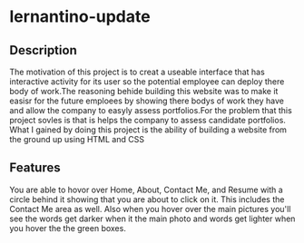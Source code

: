 # lernantino-update

## Description

The motivation of this project is to creat a useable interface that has  interactive activity for its user so the potential employee can deploy there body of work.The reasoning behide building this website was to make it easisr for the future emploees by showing there bodys of work they have and allow the company to easyly assess portfolios.For the problem that this project sovles is that is helps the company to assess candidate portfolios. What I gained by doing this project is the ability of building a website from the ground up using HTML and CSS 




## Features

You are able to hovor over Home, About, Contact Me, and Resume with a circle behind it showing that you are about to click on it. This includes the Contact Me area as well. Also when you hover over the main pictures you'll see the words get darker when it the main photo and words get lighter when you hover the the green boxes. 